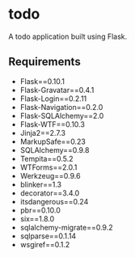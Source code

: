 todo
====
A todo application built using Flask.

Requirements
------------
- Flask==0.10.1
- Flask-Gravatar==0.4.1
- Flask-Login==0.2.11
- Flask-Navigation==0.2.0
- Flask-SQLAlchemy==2.0
- Flask-WTF==0.10.3
- Jinja2==2.7.3
- MarkupSafe==0.23
- SQLAlchemy==0.9.8
- Tempita==0.5.2
- WTForms==2.0.1
- Werkzeug==0.9.6
- blinker==1.3
- decorator==3.4.0
- itsdangerous==0.24
- pbr==0.10.0
- six==1.8.0
- sqlalchemy-migrate==0.9.2
- sqlparse==0.1.14
- wsgiref==0.1.2
